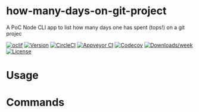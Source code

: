 how-many-days-on-git-project
============================

A PoC Node CLI app to list how many days one has spent (tops!) on a git projec

[![oclif](https://img.shields.io/badge/cli-oclif-brightgreen.svg)](https://oclif.io)
[![Version](https://img.shields.io/npm/v/how-many-days-on-git-project.svg)](https://npmjs.org/package/how-many-days-on-git-project)
[![CircleCI](https://circleci.com/gh/sayanriju/how-many-days-on-git-project/tree/master.svg?style=shield)](https://circleci.com/gh/sayanriju/how-many-days-on-git-project/tree/master)
[![Appveyor CI](https://ci.appveyor.com/api/projects/status/github/sayanriju/how-many-days-on-git-project?branch=master&svg=true)](https://ci.appveyor.com/project/sayanriju/how-many-days-on-git-project/branch/master)
[![Codecov](https://codecov.io/gh/sayanriju/how-many-days-on-git-project/branch/master/graph/badge.svg)](https://codecov.io/gh/sayanriju/how-many-days-on-git-project)
[![Downloads/week](https://img.shields.io/npm/dw/how-many-days-on-git-project.svg)](https://npmjs.org/package/how-many-days-on-git-project)
[![License](https://img.shields.io/npm/l/how-many-days-on-git-project.svg)](https://github.com/sayanriju/how-many-days-on-git-project/blob/master/package.json)

<!-- toc -->
# Usage
<!-- usage -->
# Commands
<!-- commands -->
